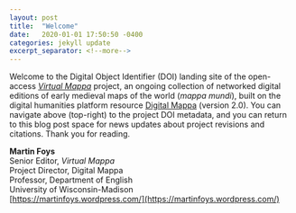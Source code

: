 ```yaml
---
layout: post
title:  "Welcome"
date:   2020-01-01 17:50:50 -0400
categories: jekyll update
excerpt_separator: <!--more-->
---
```

Welcome to the Digital Object Identifier (DOI) landing site of the open-access [<i>Virtual Mappa</i>](https://sims2.digitalmappa.org/36) project, an ongoing collection of networked digital editions of early medieval maps of the world (<i>mappa mundi</i>), built on the digital humanities platform resource [Digital Mappa](https://www.digitalmappa.org) (version 2.0). You can navigate above (top-right) to the project DOI metadata, and you can return to this blog post space for news updates about project revisions and citations. Thank you for reading.

<b>Martin Foys</b><br/>
Senior Editor, <i>Virtual Mappa</i><br/>
Project Director, Digital Mappa<br/>
Professor, Department of English<br/>
University of Wisconsin-Madison<br/>
[https://martinfoys.wordpress.com/](https://martinfoys.wordpress.com/)
<!--more-->
